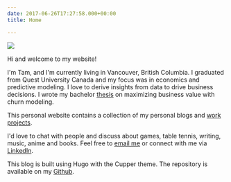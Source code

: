 ```yaml
---
date: 2017-06-26T17:27:58.000+00:00
title: Home

---
```

![](/uploads/IMG_3041.JPG)

Hi and welcome to my website!

I'm Tam, and I'm currently living in Vancouver, British Columbia. I graduated from Quest University Canada and my focus was in economics and predictive modeling. I love to derive insights from data to drive business decisions. I wrote my bachelor [thesis](https://tamhn.me/project/) on maximizing business value with churn modeling. 

This personal website contains a collection of my personal blogs and [work projects](https://tamhn.me/project/).

I'd love to chat with people and discuss about games, table tennis, writing, music, anime and books. Feel free to [email me](mailto:nghtam179@gmail.com) or connect with me via [LinkedIn](https://www.linkedin.com/in/tamhnguyen179/).

This blog is built using Hugo with the Cupper theme. The repository is available on my [Github](https://github.com/tamdrashtri/tampersonalblog).